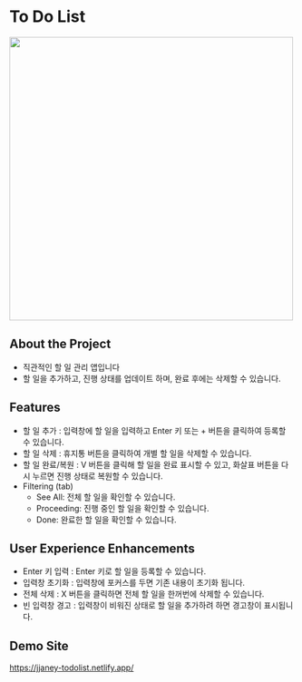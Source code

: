 # To Do List 

<img src = "https://github.com/user-attachments/assets/76b1ebb3-a5ed-4a83-90fd-4a8c136477e0" width = 500/> 

## About the Project

- 직관적인 할 일 관리 앱입니다
- 할 일을 추가하고, 진행 상태를 업데이트 하며, 완료 후에는 삭제할 수 있습니다.



## Features
- 할 일 추가 : 입력창에 할 일을 입력하고 Enter 키 또는 + 버튼을 클릭하여 등록할 수 있습니다.
- 할 일 삭제 : 휴지통 버튼을 클릭하여 개별 할 일을 삭제할 수 있습니다.
- 할 일 완료/복원 : V 버튼을 클릭해 할 일을 완료 표시할 수 있고, 화살표 버튼을 다시 누르면 진행 상태로 복원할 수 있습니다.
- Filtering (tab) 
  - See All: 전체 할 일을 확인할 수 있습니다.
  - Proceeding: 진행 중인 할 일을 확인할 수 있습니다.
  - Done: 완료한 할 일을 확인할 수 있습니다.
  

## User Experience Enhancements 
- Enter 키 입력 : Enter 키로 할 일을 등록할 수 있습니다.
- 입력창 초기화 : 입력창에 포커스를 두면 기존 내용이 초기화 됩니다.
- 전체 삭제 : X 버튼을 클릭하면 전체 할 일을 한꺼번에 삭제할 수 있습니다.
- 빈 입력창 경고 : 입력창이 비워진 상태로 할 일을 추가하려 하면 경고창이 표시됩니다. 
 
## Demo Site
https://jjaney-todolist.netlify.app/
